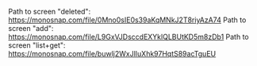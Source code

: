 <!-- @format -->

Path to screen "deleted":
https://monosnap.com/file/0Mno0sIE0s39aKqMNkJ2T8riyAzA74
Path to screen "add":
https://monosnap.com/file/L9GxVJDsccdEXYklQLBUtKD5m8zDb1
Path to screen "list+get":
https://monosnap.com/file/buwlj2WxJlIuXhk97HqtS89acTguEU
